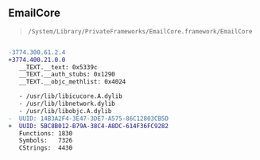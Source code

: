 ## EmailCore

> `/System/Library/PrivateFrameworks/EmailCore.framework/EmailCore`

```diff

-3774.300.61.2.4
+3774.400.21.0.0
   __TEXT.__text: 0x5339c
   __TEXT.__auth_stubs: 0x1290
   __TEXT.__objc_methlist: 0x4024

   - /usr/lib/libicucore.A.dylib
   - /usr/lib/libnetwork.dylib
   - /usr/lib/libobjc.A.dylib
-  UUID: 14B3A2F4-3E47-3DE7-A575-86C12803CB5D
+  UUID: 5BC8B012-B79A-38C4-A8DC-614F36FC9282
   Functions: 1830
   Symbols:   7326
   CStrings:  4430

```
